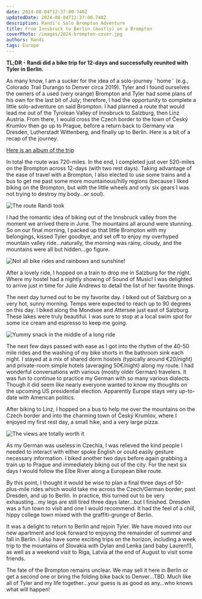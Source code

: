 ```yaml
---
date: 2024-08-04T12:37:00.740Z
updatedDate: 2024-08-04T12:37:00.740Z
description: Randi's Solo Brompton Adventure
title: From Innsbruck to Berlin (mostly) on a Brompton
coverPhoto: /images/2024-brompton-cover.jpg
authors: Randi
tags: Europe
---
```


**TL;DR - Randi did a bike trip for 12-days and successfully reunited with Tyler in Berlin.**

As many know, I am a sucker for the idea of a solo-journey ¨home¨ (e.g., Colorado Trail Durango to Denver circa 2019). Tyler and I found ourselves the owners of a used (very orange) Brompton and Tyler had some plans of his own for the last bit of July; therefore, I had the opportunity to complete a little solo-adventure on said Brompton. I had planned a route that would lead me out of the Tyrolean Valley of Innsbruck to Salzburg, then Linz Austria. From there, I would cross the Czech border to the town of Český Krumlov then go up to Prague, before a return back to Germany via Dresden, Lutherstadt Wittenberg, and finally up to Berlin. Here is a bit of a recap of the journey.

[Here is an album of the trip](https://photos.app.goo.gl/33Ga9hweCMtmLdks6)

In total the route was 720-miles. In the end, I completed just over 520-miles on the Brompton across 12-days (with two rest days). Taking advantage of the ease of travel with a Brompton, I also elected to use some trains and a bus to get me past some more mountainous/hilly regions (because I liked biking on the Brompton, but with the little wheels and only six gears I was not trying to destroy my body…or soul).

![The route Randi took](/images/2024-brompton-route.png)

I had the romantic idea of biking out of the Innsbruck valley from the moment we arrived there in June. The mountains all around were stunning. So on our final morning, I packed up that little Brompton with my belongings, kissed Tyler goodbye, and set off to enjoy my overhyped mountain valley ride…naturally, the morning was rainy, cloudy, and the mountains were all but hidden…go figure.

![Not all bike rides and rainbows and sunshine!](/images/2024-brompton-in-the-rain.jpg)

After a lovely ride, I hopped on a train to drop me in Salzburg for the night. Where my hostel had a nightly showing of Sound of Music! I was delighted to arrive just in time for Julie Andrews to detail the list of her favorite things.

The next day turned out to be my favorite day. I biked out of Salzburg on a very hot, sunny morning. Temps were expected to reach up to 90 degrees on this day. I biked along the Mondsee and Attersee just east of Salzburg. These lakes were truly beautiful. I was sure to stop at a local swim spot for some ice cream and espresso to keep me going.

![Yummy snack in the middle of a long ride](/images/2024-brompton-ice-cream.jpg)

The next few days passed with ease as I got into the rhythm of the 40-50 mile rides and the washing of my bike shorts in the bathroom sink each night. I stayed at a mix of shared dorm hostels (typically around €20/night) and private-room simple hotels (averaging 50€/night) along my route. I had wonderful conversations with various (mostly older German) travelers. It was fun to continue to practice my German with so many various dialects. Though it did seem like nearly everyone wanted to know my thoughts on the upcoming US presidential election. Apparently Europe stays very up-to-date with American politics.

After biking to Linz, I hopped on a bus to help me over the mountains on the Czech border and into the charming town of Český Krumlov, where I enjoyed my first rest day, a small hike, and a very large pizza.

![The views are totally worth it](/images/2024-brompton-skyline.jpg)

As my German was useless in Czechia, I was relieved the kind people I needed to interact with either spoke English or could easily gesture necessary information. I biked another two days before again grabbing a train up to Prague and immediately biking out of the city. For the next six days I would follow the Elbe River along a European bike route.

By this point, I thought it would be wise to plan a final three days of 50-plus-mile rides which would take me across the Czech/German border, past Dresden, and up to Berlin. In practice, this turned out to be very exhausting…my legs are still tired three days later…but I finished. Dresden was a fun town to visit and one I would recommend. It had the feel of a chill, hippy college town mixed with the graffiti-grunge of Berlin.

It was a delight to return to Berlin and rejoin Tyler. We have moved into our new apartment and look forward to enjoying the remainder of summer and fall in Berlin. I also have some exciting trips on the horizon, including a week trip to the mountains of Slovakia with Dylan and Lenka (and baby Lauren!!), as well as a weekend visit to Riga, Latvia at the end of August to visit some friends.

The fate of the Brompton remains unclear. We may sell it here in Berlin or get a second one or bring the folding bike back to Denver…TBD. Much like all of Tyler and my life together…your guess is as good as any…who knows what will happen!
